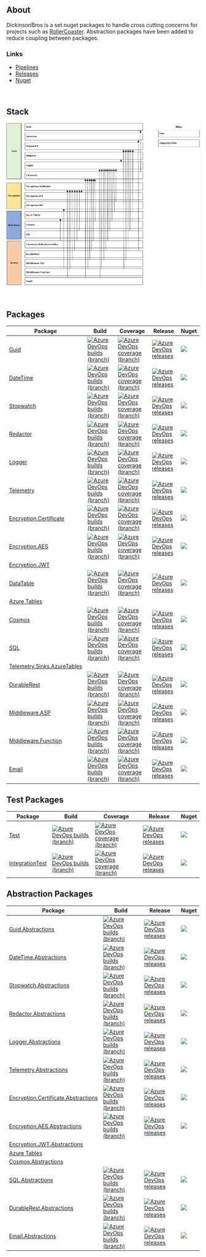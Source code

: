 
<h2>About</h2>

DickinsonBros is a set nuget packages to handle cross cutting concerns for projects such as [RollerCoaster](https://github.com/msdickinson/RollerCoaster/blob/master/README.md).
Abstraction packages have been added to reduce coupling between packages. 

<h3>Links</h3>

* [Pipelines](https://dev.azure.com/marksamdickinson/DickinsonBros/_build?view=folders) 
* [Releases](https://dev.azure.com/marksamdickinson/DickinsonBros/_release?_a=releases&view=all) 
* [Nuget](https://www.nuget.org/profiles/MarkDickinson) 

<br/>

<h2>Stack</h2>

![Alt text](https://raw.githubusercontent.com/msdickinson/DickinsonBros/master/StackV6.png)

<br/>

<h2>Packages</h2>

| Package  | Build | Coverage | Release | Nuget |
| ------------- | ------------- | ------------- | ------------- | ------------- |
| [Guid](https://github.com/msdickinson/DickinsonBros.Guid)   |<a href="https://dev.azure.com/marksamdickinson/dickinsonbros/_build/latest?definitionId=9&amp;branchName=master"> <img alt="Azure DevOps builds (branch)" src="https://img.shields.io/azure-devops/build/marksamdickinson/DickinsonBros/9/master"> </a>| <a href="https://dev.azure.com/marksamdickinson/dickinsonbros/_build/latest?definitionId=9&amp;branchName=master"> <img alt="Azure DevOps coverage (branch)" src="https://img.shields.io/azure-devops/coverage/marksamdickinson/dickinsonbros/9/master"> </a>|<a href="https://dev.azure.com/marksamdickinson/DickinsonBros/_release?_a=releases&view=mine&definitionId=4"> <img alt="Azure DevOps releases" src="https://img.shields.io/azure-devops/release/marksamdickinson/b5a46403-83bb-4d18-987f-81b0483ef43e/4/5"> </a>|<a href="https://www.nuget.org/packages/DickinsonBros.Guid/"><img src="https://img.shields.io/nuget/v/DickinsonBros.Guid"></a>|
| [DateTime](https://github.com/msdickinson/DickinsonBros.DateTime)  |<a href="https://dev.azure.com/marksamdickinson/dickinsonbros/_build/latest?definitionId=13&amp;branchName=master"> <img alt="Azure DevOps builds (branch)" src="https://img.shields.io/azure-devops/build/marksamdickinson/DickinsonBros/13/master"> </a>| <a href="https://dev.azure.com/marksamdickinson/dickinsonbros/_build/latest?definitionId=13&amp;branchName=master"> <img alt="Azure DevOps coverage (branch)" src="https://img.shields.io/azure-devops/coverage/marksamdickinson/dickinsonbros/13/master"> </a>|<a href="https://dev.azure.com/marksamdickinson/DickinsonBros/_release?_a=releases&view=mine&definitionId=6"> <img alt="Azure DevOps releases" src="https://img.shields.io/azure-devops/release/marksamdickinson/b5a46403-83bb-4d18-987f-81b0483ef43e/6/7"> </a>|<a href="https://www.nuget.org/packages/DickinsonBros.DateTime/"><img src="https://img.shields.io/nuget/v/DickinsonBros.DateTime"></a>|
| [Stopwatch](https://github.com/msdickinson/DickinsonBros.Stopwatch)   |<a href="https://dev.azure.com/marksamdickinson/dickinsonbros/_build/latest?definitionId=31&amp;branchName=master"> <img alt="Azure DevOps builds (branch)" src="https://img.shields.io/azure-devops/build/marksamdickinson/DickinsonBros/31/master"> </a>| <a href="https://dev.azure.com/marksamdickinson/dickinsonbros/_build/latest?definitionId=31&amp;branchName=master"> <img alt="Azure DevOps coverage (branch)" src="https://img.shields.io/azure-devops/coverage/marksamdickinson/dickinsonbros/31/master"> </a>|<a href="https://dev.azure.com/marksamdickinson/DickinsonBros/_release?_a=releases&view=mine&definitionId=15"> <img alt="Azure DevOps releases" src="https://img.shields.io/azure-devops/release/marksamdickinson/b5a46403-83bb-4d18-987f-81b0483ef43e/15/16"> </a>|<a href="https://www.nuget.org/packages/DickinsonBros.Stopwatch/"><img src="https://img.shields.io/nuget/v/DickinsonBros.Stopwatch"></a>|
| [Redactor](https://github.com/msdickinson/DickinsonBros.Redactor)  |<a href="https://dev.azure.com/marksamdickinson/dickinsonbros/_build/latest?definitionId=37&amp;branchName=master"> <img alt="Azure DevOps builds (branch)" src="https://img.shields.io/azure-devops/build/marksamdickinson/DickinsonBros/37/master"> </a>| <a href="https://dev.azure.com/marksamdickinson/dickinsonbros/_build/latest?definitionId=37&amp;branchName=master"> <img alt="Azure DevOps coverage (branch)" src="https://img.shields.io/azure-devops/coverage/marksamdickinson/dickinsonbros/37/master"> </a>|<a href="https://dev.azure.com/marksamdickinson/DickinsonBros/_release?_a=releases&view=mine&definitionId=18"> <img alt="Azure DevOps releases" src="https://img.shields.io/azure-devops/release/marksamdickinson/b5a46403-83bb-4d18-987f-81b0483ef43e/18/19"> </a>|<a href="https://www.nuget.org/packages/DickinsonBros.Redactor/"><img src="https://img.shields.io/nuget/v/DickinsonBros.Redactor"></a>|
| [Logger](https://github.com/msdickinson/DickinsonBros.Logger)  |<a href="https://dev.azure.com/marksamdickinson/dickinsonbros/_build/latest?definitionId=35&amp;branchName=master"> <img alt="Azure DevOps builds (branch)" src="https://img.shields.io/azure-devops/build/marksamdickinson/DickinsonBros/35/master"> </a>| <a href="https://dev.azure.com/marksamdickinson/dickinsonbros/_build/latest?definitionId=35&amp;branchName=master"> <img alt="Azure DevOps coverage (branch)" src="https://img.shields.io/azure-devops/coverage/marksamdickinson/dickinsonbros/35/master"> </a>|<a href="https://dev.azure.com/marksamdickinson/DickinsonBros/_release?_a=releases&view=mine&definitionId=17"> <img alt="Azure DevOps releases" src="https://img.shields.io/azure-devops/release/marksamdickinson/b5a46403-83bb-4d18-987f-81b0483ef43e/17/18"> </a>|<a href="https://www.nuget.org/packages/DickinsonBros.Logger/"><img src="https://img.shields.io/nuget/v/DickinsonBros.Logger"></a>|
| [Telemetry](https://github.com/msdickinson/DickinsonBros.Telemetry) |<a href="https://dev.azure.com/marksamdickinson/dickinsonbros/_build/latest?definitionId=53&amp;branchName=master"> <img alt="Azure DevOps builds (branch)" src="https://img.shields.io/azure-devops/build/marksamdickinson/DickinsonBros/53/master"> </a>| <a href="https://dev.azure.com/marksamdickinson/dickinsonbros/_build/latest?definitionId=53&amp;branchName=master"> <img alt="Azure DevOps coverage (branch)" src="https://img.shields.io/azure-devops/coverage/marksamdickinson/dickinsonbros/53/master"> </a>|<a href="https://dev.azure.com/marksamdickinson/DickinsonBros/_release?_a=releases&view=mine&definitionId=25"> <img alt="Azure DevOps releases" src="https://img.shields.io/azure-devops/release/marksamdickinson/b5a46403-83bb-4d18-987f-81b0483ef43e/25/26"> </a>|<a href="https://www.nuget.org/packages/DickinsonBros.Telemetry/"><img src="https://img.shields.io/nuget/v/DickinsonBros.Telemetry"></a>|
| [Encryption.Certificate](https://github.com/msdickinson/DickinsonBros.Encryption.Certificate)|<a href="https://dev.azure.com/marksamdickinson/dickinsonbros/_build/latest?definitionId=45&amp;branchName=master"> <img alt="Azure DevOps builds (branch)" src="https://img.shields.io/azure-devops/build/marksamdickinson/DickinsonBros/45/master"> </a>|<a href="https://dev.azure.com/marksamdickinson/dickinsonbros/_build/latest?definitionId=45&amp;branchName=master"> <img alt="Azure DevOps coverage (branch)" src="https://img.shields.io/azure-devops/coverage/marksamdickinson/dickinsonbros/45/master"> </a>|<a href="https://dev.azure.com/marksamdickinson/DickinsonBros/_release?_a=releases&view=mine&definitionId=21"> <img alt="Azure DevOps releases" src="https://img.shields.io/azure-devops/release/marksamdickinson/b5a46403-83bb-4d18-987f-81b0483ef43e/21/22"> </a>|<a href="https://www.nuget.org/packages/DickinsonBros.Encryption.Certificate/"><img src="https://img.shields.io/nuget/v/DickinsonBros.Encryption.Certificate"></a>|
| [Encryption.AES](https://github.com/msdickinson/DickinsonBros.Encryption.AES) |<a href="https://dev.azure.com/marksamdickinson/dickinsonbros/_build/latest?definitionId=49&amp;branchName=master"> <img alt="Azure DevOps builds (branch)" src="https://img.shields.io/azure-devops/build/marksamdickinson/DickinsonBros/49/master"> </a>| <a href="https://dev.azure.com/marksamdickinson/dickinsonbros/_build/latest?definitionId=49&amp;branchName=master"> <img alt="Azure DevOps coverage (branch)" src="https://img.shields.io/azure-devops/coverage/marksamdickinson/dickinsonbros/49/master"> </a>|<a href="https://dev.azure.com/marksamdickinson/DickinsonBros/_release?_a=releases&view=mine&definitionId=23"> <img alt="Azure DevOps releases" src="https://img.shields.io/azure-devops/release/marksamdickinson/b5a46403-83bb-4d18-987f-81b0483ef43e/23/24"> </a>|<a href="https://www.nuget.org/packages/DickinsonBros.Encryption.AES/"><img src="https://img.shields.io/nuget/v/DickinsonBros.Encryption.AES"></a>|
| [Encryption.JWT](https://github.com/msdickinson/DickinsonBros.SQL)  | | | | |
| [DataTable](https://github.com/msdickinson/DickinsonBros.DataTable)  |<a href="https://dev.azure.com/marksamdickinson/dickinsonbros/_build/latest?definitionId=68&amp;branchName=master"> <img alt="Azure DevOps builds (branch)" src="https://img.shields.io/azure-devops/build/marksamdickinson/DickinsonBros/68/master"> </a>| <a href="https://dev.azure.com/marksamdickinson/dickinsonbros/_build/latest?definitionId=68&amp;branchName=master"> <img alt="Azure DevOps coverage (branch)" src="https://img.shields.io/azure-devops/coverage/marksamdickinson/dickinsonbros/68/master"> </a>|<a href="https://dev.azure.com/marksamdickinson/DickinsonBros/_release?_a=releases&view=mine&definitionId=32"> <img alt="Azure DevOps releases" src="https://img.shields.io/azure-devops/release/marksamdickinson/b5a46403-83bb-4d18-987f-81b0483ef43e/32/33"> </a>|<a href="https://www.nuget.org/packages/DickinsonBros.DataTable/"><img src="https://img.shields.io/nuget/v/DickinsonBros.DataTable"></a>|
| [Azure Tables](https://github.com/msdickinson/DickinsonBros.SQL)  | | | | |
| [Cosmos](https://github.com/msdickinson/DickinsonBros.Cosmos)  |<a href="https://dev.azure.com/marksamdickinson/dickinsonbros/_build/latest?definitionId=72&amp;branchName=master"> <img alt="Azure DevOps builds (branch)" src="https://img.shields.io/azure-devops/build/marksamdickinson/DickinsonBros/72/master"> </a>| <a href="https://dev.azure.com/marksamdickinson/dickinsonbros/_build/latest?definitionId=72&amp;branchName=master"> <img alt="Azure DevOps coverage (branch)" src="https://img.shields.io/azure-devops/coverage/marksamdickinson/dickinsonbros/72/master"> </a>|<a href="https://dev.azure.com/marksamdickinson/DickinsonBros/_release?_a=releases&view=mine&definitionId=34"> <img alt="Azure DevOps releases" src="https://img.shields.io/azure-devops/release/marksamdickinson/b5a46403-83bb-4d18-987f-81b0483ef43e/34/35"> </a>|<a href="https://www.nuget.org/packages/DickinsonBros.Cosmos/"><img src="https://img.shields.io/nuget/v/DickinsonBros.Cosmos"></a>|
| [SQL](https://github.com/msdickinson/DickinsonBros.SQL)  |<a href="https://dev.azure.com/marksamdickinson/dickinsonbros/_build/latest?definitionId=17&amp;branchName=master"> <img alt="Azure DevOps builds (branch)" src="https://img.shields.io/azure-devops/build/marksamdickinson/DickinsonBros/17/master"> </a>| <a href="https://dev.azure.com/marksamdickinson/dickinsonbros/_build/latest?definitionId=17&amp;branchName=master"> <img alt="Azure DevOps coverage (branch)" src="https://img.shields.io/azure-devops/coverage/marksamdickinson/dickinsonbros/17/master"> </a>|<a href="https://dev.azure.com/marksamdickinson/DickinsonBros/_release?_a=releases&view=mine&definitionId=8"> <img alt="Azure DevOps releases" src="https://img.shields.io/azure-devops/release/marksamdickinson/b5a46403-83bb-4d18-987f-81b0483ef43e/8/9"> </a>|<a href="https://www.nuget.org/packages/DickinsonBros.SQL/"><img src="https://img.shields.io/nuget/v/DickinsonBros.SQL"></a>|
| [Telemetry.Sinks.AzureTables](https://github.com/msdickinson/DickinsonBros.SQL)  | | | | |
| [DurableRest](https://github.com/msdickinson/DickinsonBros.DurableRest)  |<a href="https://dev.azure.com/marksamdickinson/dickinsonbros/_build/latest?definitionId=33&amp;branchName=master"> <img alt="Azure DevOps builds (branch)" src="https://img.shields.io/azure-devops/build/marksamdickinson/DickinsonBros/33/master"> </a>| <a href="https://dev.azure.com/marksamdickinson/dickinsonbros/_build/latest?definitionId=33&amp;branchName=master"> <img alt="Azure DevOps coverage (branch)" src="https://img.shields.io/azure-devops/coverage/marksamdickinson/dickinsonbros/33/master"> </a>|<a href="https://dev.azure.com/marksamdickinson/DickinsonBros/_release?_a=releases&view=mine&definitionId=16"> <img alt="Azure DevOps releases" src="https://img.shields.io/azure-devops/release/marksamdickinson/b5a46403-83bb-4d18-987f-81b0483ef43e/16/17"> </a>|<a href="https://www.nuget.org/packages/DickinsonBros.DurableRest/"><img src="https://img.shields.io/nuget/v/DickinsonBros.DurableRest"></a>|
| [Middleware.ASP](https://github.com/msdickinson/DickinsonBros.Middleware.ASP)  |<a href="https://dev.azure.com/marksamdickinson/dickinsonbros/_build/latest?definitionId=86&amp;branchName=master"> <img alt="Azure DevOps builds (branch)" src="https://img.shields.io/azure-devops/build/marksamdickinson/DickinsonBros/86/master"> </a>| <a href="https://dev.azure.com/marksamdickinson/dickinsonbros/_build/latest?definitionId=86&amp;branchName=master"> <img alt="Azure DevOps coverage (branch)" src="https://img.shields.io/azure-devops/coverage/marksamdickinson/dickinsonbros/86/master"> </a>|<a href="https://dev.azure.com/marksamdickinson/DickinsonBros/_release?_a=releases&view=mine&definitionId=38"> <img alt="Azure DevOps releases" src="https://img.shields.io/azure-devops/release/marksamdickinson/b5a46403-83bb-4d18-987f-81b0483ef43e/38/39"> </a>|<a href="https://www.nuget.org/packages/DickinsonBros.Middleware.ASP/"><img src="https://img.shields.io/nuget/v/DickinsonBros.Middleware.ASP"></a>|
| [Middleware.Function](https://github.com/msdickinson/DickinsonBros.Middleware.Function)  |<a href="https://dev.azure.com/marksamdickinson/dickinsonbros/_build/latest?definitionId=84&amp;branchName=master"> <img alt="Azure DevOps builds (branch)" src="https://img.shields.io/azure-devops/build/marksamdickinson/DickinsonBros/84/master"> </a>| <a href="https://dev.azure.com/marksamdickinson/dickinsonbros/_build/latest?definitionId=84&amp;branchName=master"> <img alt="Azure DevOps coverage (branch)" src="https://img.shields.io/azure-devops/coverage/marksamdickinson/dickinsonbros/84/master"> </a>|<a href="https://dev.azure.com/marksamdickinson/DickinsonBros/_release?_a=releases&view=mine&definitionId=37"> <img alt="Azure DevOps releases" src="https://img.shields.io/azure-devops/release/marksamdickinson/b5a46403-83bb-4d18-987f-81b0483ef43e/37/38"> </a>|<a href="https://www.nuget.org/packages/DickinsonBros.Middleware.Function/"><img src="https://img.shields.io/nuget/v/DickinsonBros.Middleware.Function"></a>|
| [Email](https://github.com/msdickinson/DickinsonBros.Email)  |<a href="https://dev.azure.com/marksamdickinson/dickinsonbros/_build/latest?definitionId=57&amp;branchName=master"> <img alt="Azure DevOps builds (branch)" src="https://img.shields.io/azure-devops/build/marksamdickinson/DickinsonBros/57/master"> </a>| <a href="https://dev.azure.com/marksamdickinson/dickinsonbros/_build/latest?definitionId=57&amp;branchName=master"> <img alt="Azure DevOps coverage (branch)" src="https://img.shields.io/azure-devops/coverage/marksamdickinson/dickinsonbros/57/master"> </a>|<a href="https://dev.azure.com/marksamdickinson/DickinsonBros/_release?_a=releases&view=mine&definitionId=27"> <img alt="Azure DevOps releases" src="https://img.shields.io/azure-devops/release/marksamdickinson/b5a46403-83bb-4d18-987f-81b0483ef43e/27/28"> </a>|<a href="https://www.nuget.org/packages/DickinsonBros.Email/"><img src="https://img.shields.io/nuget/v/DickinsonBros.Email"></a>|

<h2>Test Packages</h2>

| Package  | Build | Coverage | Release | Nuget |
| ------------- | ------------- | ------------- | ------------- | ------------- |
| [Test](https://github.com/msdickinson/DickinsonBros.Test)  |<a href="https://dev.azure.com/marksamdickinson/dickinsonbros/_build/latest?definitionId=4&amp;branchName=master"> <img alt="Azure DevOps builds (branch)" src="https://img.shields.io/azure-devops/build/marksamdickinson/DickinsonBros/4/master"> </a>| <a href="https://dev.azure.com/marksamdickinson/dickinsonbros/_build/latest?definitionId=4&amp;branchName=master"> <img alt="Azure DevOps coverage (branch)" src="https://img.shields.io/azure-devops/coverage/marksamdickinson/dickinsonbros/4/master"> </a>|<a href="https://dev.azure.com/marksamdickinson/DickinsonBros/_release?_a=releases&view=mine&definitionId=2"> <img alt="Azure DevOps releases" src="https://img.shields.io/azure-devops/release/marksamdickinson/b5a46403-83bb-4d18-987f-81b0483ef43e/2/3"> </a>|<a href="https://www.nuget.org/packages/DickinsonBros.Test/"><img src="https://img.shields.io/nuget/v/DickinsonBros.Test"></a>|
| [IntegrationTest](https://github.com/msdickinson/DickinsonBros.IntegrationTest) |<a href="https://dev.azure.com/marksamdickinson/dickinsonbros/_build/latest?definitionId=74&amp;branchName=master"> <img alt="Azure DevOps builds (branch)" src="https://img.shields.io/azure-devops/build/marksamdickinson/DickinsonBros/74/master"> </a>| <a href="https://dev.azure.com/marksamdickinson/dickinsonbros/_build/latest?definitionId=74&amp;branchName=master"> <img alt="Azure DevOps coverage (branch)" src="https://img.shields.io/azure-devops/coverage/marksamdickinson/dickinsonbros/74/master"> </a>|<a href="https://dev.azure.com/marksamdickinson/DickinsonBros/_release?_a=releases&view=mine&definitionId=35"> <img alt="Azure DevOps releases" src="https://img.shields.io/azure-devops/release/marksamdickinson/b5a46403-83bb-4d18-987f-81b0483ef43e/35/36"> </a>|<a href="https://www.nuget.org/packages/DickinsonBros.IntegrationTest/"><img src="https://img.shields.io/nuget/v/DickinsonBros.IntegrationTest"></a>|

<h2>Abstraction Packages</h2>

| Package  | Build | Release | Nuget |
| ------------- | ------------- | ------------- | ------------- |
| [Guid.Abstractions](https://github.com/msdickinson/DickinsonBros.Guid.Abstractions)|<a href="https://dev.azure.com/marksamdickinson/dickinsonbros/_build/latest?definitionId=7&amp;branchName=master"> <img alt="Azure DevOps builds (branch)" src="https://img.shields.io/azure-devops/build/marksamdickinson/DickinsonBros/7/master"> </a>|<a href="https://dev.azure.com/marksamdickinson/DickinsonBros/_release?_a=releases&view=mine&definitionId=3"> <img alt="Azure DevOps releases" src="https://img.shields.io/azure-devops/release/marksamdickinson/b5a46403-83bb-4d18-987f-81b0483ef43e/3/4"> </a>|<a href="https://www.nuget.org/packages/DickinsonBros.Guid.Abstractions/"><img src="https://img.shields.io/nuget/v/DickinsonBros.Guid.Abstractions"></a>|
| [DateTime.Abstractions](https://github.com/msdickinson/DickinsonBros.DateTime.Abstractions) |<a href="https://dev.azure.com/marksamdickinson/dickinsonbros/_build/latest?definitionId=11&amp;branchName=master"> <img alt="Azure DevOps builds (branch)" src="https://img.shields.io/azure-devops/build/marksamdickinson/DickinsonBros/11/master"> </a>|<a href="https://dev.azure.com/marksamdickinson/DickinsonBros/_release?_a=releases&view=mine&definitionId=5"> <img alt="Azure DevOps releases" src="https://img.shields.io/azure-devops/release/marksamdickinson/b5a46403-83bb-4d18-987f-81b0483ef43e/5/6"> </a>|<a href="https://www.nuget.org/packages/DickinsonBros.DateTime.Abstractions/"><img src="https://img.shields.io/nuget/v/DickinsonBros.DateTime.Abstractions"></a>|
| [Stopwatch.Abstractions](https://github.com/msdickinson/DickinsonBros.Stopwatch.Abstractions) |<a href="https://dev.azure.com/marksamdickinson/dickinsonbros/_build/latest?definitionId=29&amp;branchName=master"> <img alt="Azure DevOps builds (branch)" src="https://img.shields.io/azure-devops/build/marksamdickinson/DickinsonBros/29/master"> </a>|<a href="https://dev.azure.com/marksamdickinson/DickinsonBros/_release?_a=releases&view=mine&definitionId=14"> <img alt="Azure DevOps releases" src="https://img.shields.io/azure-devops/release/marksamdickinson/b5a46403-83bb-4d18-987f-81b0483ef43e/14/15"> </a>|<a href="https://www.nuget.org/packages/DickinsonBros.Stopwatch.Abstractions/"><img src="https://img.shields.io/nuget/v/DickinsonBros.Stopwatch.Abstractions"></a>|
| [Redactor.Abstractions](https://github.com/msdickinson/DickinsonBros.Redactor.Abstractions)|<a href="https://dev.azure.com/marksamdickinson/dickinsonbros/_build/latest?definitionId=21&amp;branchName=master"> <img alt="Azure DevOps builds (branch)" src="https://img.shields.io/azure-devops/build/marksamdickinson/DickinsonBros/21/master"> </a>|<a href="https://dev.azure.com/marksamdickinson/DickinsonBros/_release?_a=releases&view=mine&definitionId=10"> <img alt="Azure DevOps releases" src="https://img.shields.io/azure-devops/release/marksamdickinson/b5a46403-83bb-4d18-987f-81b0483ef43e/10/11"> </a>|<a href="https://www.nuget.org/packages/DickinsonBros.Redactor.Abstractions/"><img src="https://img.shields.io/nuget/v/DickinsonBros.Redactor.Abstractions"></a>|
| [Logger.Abstractions](https://github.com/msdickinson/DickinsonBros.Logger.Abstractions)|<a href="https://dev.azure.com/marksamdickinson/dickinsonbros/_build/latest?definitionId=23&amp;branchName=master"> <img alt="Azure DevOps builds (branch)" src="https://img.shields.io/azure-devops/build/marksamdickinson/DickinsonBros/23/master"> </a>|<a href="https://dev.azure.com/marksamdickinson/DickinsonBros/_release?_a=releases&view=mine&definitionId=11"> <img alt="Azure DevOps releases" src="https://img.shields.io/azure-devops/release/marksamdickinson/b5a46403-83bb-4d18-987f-81b0483ef43e/11/12"> </a>|<a href="https://www.nuget.org/packages/DickinsonBros.Logger.Abstractions/"><img src="https://img.shields.io/nuget/v/DickinsonBros.Logger.Abstractions"></a>|
| [Telemetry.Abstractions](https://github.com/msdickinson/DickinsonBros.Telemetry.Abstractions) |<a href="https://dev.azure.com/marksamdickinson/dickinsonbros/_build/latest?definitionId=51&amp;branchName=master"> <img alt="Azure DevOps builds (branch)" src="https://img.shields.io/azure-devops/build/marksamdickinson/DickinsonBros/51/master"> </a>|<a href="https://dev.azure.com/marksamdickinson/DickinsonBros/_release?_a=releases&view=mine&definitionId=24"> <img alt="Azure DevOps releases" src="https://img.shields.io/azure-devops/release/marksamdickinson/b5a46403-83bb-4d18-987f-81b0483ef43e/24/25"> </a>|<a href="https://www.nuget.org/packages/DickinsonBros.Telemetry.Abstractions/"><img src="https://img.shields.io/nuget/v/DickinsonBros.Telemetry.Abstractions"></a>|
| [Encryption.Certificate.Abstractions](https://github.com/msdickinson/DickinsonBros.Encryption.Certificate.Abstractions)  |<a href="https://dev.azure.com/marksamdickinson/dickinsonbros/_build/latest?definitionId=43&amp;branchName=master"> <img alt="Azure DevOps builds (branch)" src="https://img.shields.io/azure-devops/build/marksamdickinson/DickinsonBros/43/master"> </a>|<a href="https://dev.azure.com/marksamdickinson/DickinsonBros/_release?_a=releases&view=mine&definitionId=20"> <img alt="Azure DevOps releases" src="https://img.shields.io/azure-devops/release/marksamdickinson/b5a46403-83bb-4d18-987f-81b0483ef43e/21/22"> </a>|<a href="https://www.nuget.org/packages/DickinsonBros.Encryption.Certificate.Abstractions/"><img src="https://img.shields.io/nuget/v/DickinsonBros.Encryption.Certificate.Abstractions"></a>|
| [Encryption.AES.Abstractions](https://github.com/msdickinson/DickinsonBros.Encryption.AES.Abstractions)  |  <a href="https://dev.azure.com/marksamdickinson/dickinsonbros/_build/latest?definitionId=47&amp;branchName=master"> <img alt="Azure DevOps builds (branch)" src="https://img.shields.io/azure-devops/build/marksamdickinson/DickinsonBros/47/master"></a>| <a href="https://dev.azure.com/marksamdickinson/DickinsonBros/_release?_a=releases&view=mine&definitionId=22"> <img alt="Azure DevOps releases" src="https://img.shields.io/azure-devops/release/marksamdickinson/b5a46403-83bb-4d18-987f-81b0483ef43e/22/23"> </a> | <a href="https://www.nuget.org/packages/DickinsonBros.Encryption.AES.Abstractions/"><img src="https://img.shields.io/nuget/v/DickinsonBros.Encryption.AES.Abstractions"></a> |
| [Encryption.JWT.Abstractions](https://github.com/msdickinson/DickinsonBros.SQL)  | | | | |
| [Azure Tables](https://github.com/msdickinson/DickinsonBros.SQL)  | | | | |
| [Cosmos.Abstractions](https://github.com/msdickinson/DickinsonBros.SQL)  | | | | |
| [SQL.Abstractions](https://github.com/msdickinson/DickinsonBros.SQL.Abstractions) |<a href="https://dev.azure.com/marksamdickinson/dickinsonbros/_build/latest?definitionId=15&amp;branchName=master"> <img alt="Azure DevOps builds (branch)" src="https://img.shields.io/azure-devops/build/marksamdickinson/DickinsonBros/15/master"> </a>|<a href="https://dev.azure.com/marksamdickinson/DickinsonBros/_release?_a=releases&view=mine&definitionId=7"> <img alt="Azure DevOps releases" src="https://img.shields.io/azure-devops/release/marksamdickinson/b5a46403-83bb-4d18-987f-81b0483ef43e/7/8"> </a>|<a href="https://www.nuget.org/packages/DickinsonBros.SQL.Abstractions/"><img src="https://img.shields.io/nuget/v/DickinsonBros.SQL.Abstractions"></a>|
| [DurableRest.Abstractions](https://github.com/msdickinson/DickinsonBros.DurableRest.Abstractions) |<a href="https://dev.azure.com/marksamdickinson/dickinsonbros/_build/latest?definitionId=25&amp;branchName=master"> <img alt="Azure DevOps builds (branch)" src="https://img.shields.io/azure-devops/build/marksamdickinson/DickinsonBros/25/master"> </a>|<a href="https://dev.azure.com/marksamdickinson/DickinsonBros/_release?_a=releases&view=mine&definitionId=12"> <img alt="Azure DevOps releases" src="https://img.shields.io/azure-devops/release/marksamdickinson/b5a46403-83bb-4d18-987f-81b0483ef43e/12/13"> </a>|<a href="https://www.nuget.org/packages/DickinsonBros.DurableRest.Abstractions/"><img src="https://img.shields.io/nuget/v/DickinsonBros.DurableRest.Abstractions"></a>|
| [Email.Abstractions](https://github.com/msdickinson/DickinsonBros.Email.Abstractions) |<a href="https://dev.azure.com/marksamdickinson/dickinsonbros/_build/latest?definitionId=55&amp;branchName=master"> <img alt="Azure DevOps builds (branch)" src="https://img.shields.io/azure-devops/build/marksamdickinson/DickinsonBros/55/master"> </a>|<a href="https://dev.azure.com/marksamdickinson/DickinsonBros/_release?_a=releases&view=mine&definitionId=26"> <img alt="Azure DevOps releases" src="https://img.shields.io/azure-devops/release/marksamdickinson/b5a46403-83bb-4d18-987f-81b0483ef43e/26/27"> </a>|<a href="https://www.nuget.org/packages/DickinsonBros.Email.Abstractions/"><img src="https://img.shields.io/nuget/v/DickinsonBros.Email.Abstractions"></a>|

